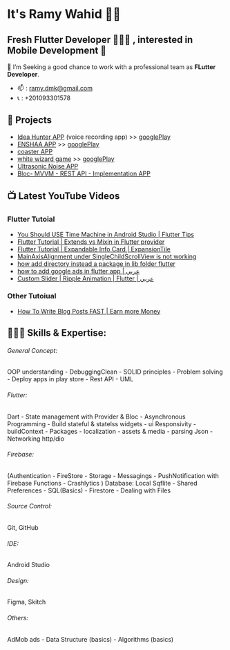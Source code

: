 # It's Ramy Wahid 👋🏻
## Fresh Flutter Developer 👨🏻‍💻 , interested in Mobile Development 👀


🔎 I’m Seeking a good chance to work with a professional team as **FLutter Developer**.
- 📫 : ramy.dmk@gmail.com
- 📞 : +201093301578

##  💼 Projects

- [Idea Hunter APP](https://github.com/ramyhq/Idea_Hunter_app)  (voice recording app) >> [googlePlay](https://play.google.com/store/apps/details?id=net.ifeps.idea_hunter)
- [ENSHAA APP](https://github.com/ramyhq/ENSHAA_APP) >> [googlePlay](https://play.google.com/store/apps/details?id=net.ifeps.enshaa)
- [coaster APP](https://github.com/ramyhq/coast-v1)
- [white wizard game](https://github.com/ramyhq/white_wizard_game) >> [googlePlay](https://play.google.com/store/apps/details?id=net.ifeps.white_wizard) 
- [Ultrasonic Noise APP](https://github.com/ramyhq/Ultrasonic_Noise_app)  
- [Bloc- MVVM - REST API - Implementation APP](https://github.com/ramyhq/Bloc_MVVM_REST_API_Implementation)  


##  📺  Latest YouTube Videos
### Flutter Tutoial
- [You Should USE Time Machine in Android Studio | Flutter Tips](https://youtu.be/-l_QT6OYQ5I)
- [Flutter Tutorial | Extends vs Mixin in Flutter provider](https://youtu.be/CUa6fyx15CA)
- [Flutter Tutorial | Expandable Info Card | ExpansionTile](https://youtu.be/T9JesIHb0W4)
- [MainAxisAlignment under SingleChildScrollView is not working](https://youtu.be/GEEi29JJ598)
- [how add directory instead a package in lib folder flutter](https://youtu.be/hGMk1_O3I2Y)
- [how to add google ads in flutter app | عربي](https://youtu.be/k-RH3wB-Esg)
- [Custom Slider | Ripple Animation | Flutter | عربي](https://youtu.be/aj67p6jWXCc)

### Other Tutoiual
- [How To Write Blog Posts FAST | Earn more Money](https://youtu.be/PJaFhrk0UXE)

## 👨🏻‍💻 Skills & Expertise:
###### General Concept:
OOP understanding - DebuggingClean - SOLID principles - Problem solving - Deploy apps in play store - Rest API - UML
###### Flutter:
Dart - State management with Provider & Bloc - Asynchronous Programming - Build stateful & statelss widgets - ui Responsivity - buildContext - Packages - localization - assets & media - parsing Json - Networking http/dio
###### Firebase:
(Authentication - FireStore - Storage - Messagings - PushNotification with Firebase Functions - Crashlytics ) Database:
Local Sqflite - Shared Preferences - SQL(Basics) - Firestore - Dealing with Files
###### Source Control:
Git, GitHub
###### IDE: 
Android Studio
###### Design: 
Figma, Skitch
###### Others:
AdMob ads - Data Structure (basics) - Algorithms (basics)



<!---
ramyhq/ramyhq is a ✨ special ✨ repository because its `README.md` (this file) appears on your GitHub profile.
You can click the Preview link to take a look at your changes.
--->
